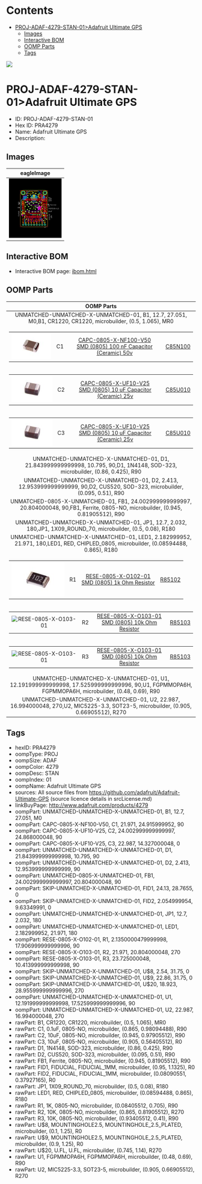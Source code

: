 



Contents
========

* [PROJ-ADAF-4279-STAN-01>Adafruit Ultimate GPS](#proj-adaf-4279-stan-01adafruit-ultimate-gps)
	* [Images](#images)
	* [Interactive BOM](#interactive-bom)
	* [OOMP Parts](#oomp-parts)
	* [Tags](#tags)
  
![][im]
# PROJ-ADAF-4279-STAN-01>Adafruit Ultimate GPS

- ID: PROJ-ADAF-4279-STAN-01
- Hex ID: PRA4279
- Name: Adafruit Ultimate GPS
- Description: 

## Images
  
  

|eagleImage|
| :---: |
|[![eagleImage](eagleImage_140.png)](eagleImage_600.png)|

## Interactive BOM

- Interactive BOM page: [ibom.html](kicad/bom/ibom.html)

## OOMP Parts
  

|OOMP Parts|
| :---: |
|UNMATCHED-UNMATCHED-X-UNMATCHED-01, B1, 12.7, 27.051, M0,B1, CR1220, CR1220, microbuilder, (0.5, 1.065), MR0|
|<table><tr><td>![CAPC-0805-X-NF100-V50](https://raw.githubusercontent.com/oomlout/oomlout_OOMP_parts/main/CAPC-0805-X-NF100-V50/image_140.jpg)</td><td> C1</td><td>[CAPC-0805-X-NF100-V50<br>SMD (0805) 100 nF Capacitor (Ceramic) 50v](https://github.com/oomlout/oomlout_OOMP_parts/tree/main/CAPC-0805-X-NF100-V50/)</td><td>[C85N100](https://github.com/oomlout/oomlout_OOMP_parts/tree/main/CAPC-0805-X-NF100-V50/)</td></tr></table>|
|<table><tr><td>![CAPC-0805-X-UF10-V25](https://raw.githubusercontent.com/oomlout/oomlout_OOMP_parts/main/CAPC-0805-X-UF10-V25/image_140.jpg)</td><td> C2</td><td>[CAPC-0805-X-UF10-V25<br>SMD (0805) 10 uF Capacitor (Ceramic) 25v](https://github.com/oomlout/oomlout_OOMP_parts/tree/main/CAPC-0805-X-UF10-V25/)</td><td>[C85U010](https://github.com/oomlout/oomlout_OOMP_parts/tree/main/CAPC-0805-X-UF10-V25/)</td></tr></table>|
|<table><tr><td>![CAPC-0805-X-UF10-V25](https://raw.githubusercontent.com/oomlout/oomlout_OOMP_parts/main/CAPC-0805-X-UF10-V25/image_140.jpg)</td><td> C3</td><td>[CAPC-0805-X-UF10-V25<br>SMD (0805) 10 uF Capacitor (Ceramic) 25v](https://github.com/oomlout/oomlout_OOMP_parts/tree/main/CAPC-0805-X-UF10-V25/)</td><td>[C85U010](https://github.com/oomlout/oomlout_OOMP_parts/tree/main/CAPC-0805-X-UF10-V25/)</td></tr></table>|
|UNMATCHED-UNMATCHED-X-UNMATCHED-01, D1, 21.843999999999998, 10.795, 90,D1, 1N4148, SOD-323, microbuilder, (0.86, 0.425), R90|
|UNMATCHED-UNMATCHED-X-UNMATCHED-01, D2, 2.413, 12.953999999999999, 90,D2, CUS520, SOD-323, microbuilder, (0.095, 0.51), R90|
|UNMATCHED-0805-X-UNMATCHED-01, FB1, 24.002999999999997, 20.804000048, 90,FB1, Ferrite, 0805-NO, microbuilder, (0.945, 0.81905512), R90|
|UNMATCHED-UNMATCHED-X-UNMATCHED-01, JP1, 12.7, 2.032, 180,JP1, 1X09_ROUND_70, microbuilder, (0.5, 0.08), R180|
|UNMATCHED-UNMATCHED-X-UNMATCHED-01, LED1, 2.182999952, 21.971, 180,LED1, RED, CHIPLED_0805, microbuilder, (0.08594488, 0.865), R180|
|<table><tr><td>![RESE-0805-X-O102-01](https://raw.githubusercontent.com/oomlout/oomlout_OOMP_parts/main/RESE-0805-X-O102-01/image_140.jpg)</td><td> R1</td><td>[RESE-0805-X-O102-01<br>SMD (0805) 1k Ohm Resistor](https://github.com/oomlout/oomlout_OOMP_parts/tree/main/RESE-0805-X-O102-01/)</td><td>[R85102](https://github.com/oomlout/oomlout_OOMP_parts/tree/main/RESE-0805-X-O102-01/)</td></tr></table>|
|<table><tr><td>![RESE-0805-X-O103-01](https://raw.githubusercontent.com/oomlout/oomlout_OOMP_parts/main/RESE-0805-X-O103-01/image_140.jpg)</td><td> R2</td><td>[RESE-0805-X-O103-01<br>SMD (0805) 10k Ohm Resistor](https://github.com/oomlout/oomlout_OOMP_parts/tree/main/RESE-0805-X-O103-01/)</td><td>[R85103](https://github.com/oomlout/oomlout_OOMP_parts/tree/main/RESE-0805-X-O103-01/)</td></tr></table>|
|<table><tr><td>![RESE-0805-X-O103-01](https://raw.githubusercontent.com/oomlout/oomlout_OOMP_parts/main/RESE-0805-X-O103-01/image_140.jpg)</td><td> R3</td><td>[RESE-0805-X-O103-01<br>SMD (0805) 10k Ohm Resistor](https://github.com/oomlout/oomlout_OOMP_parts/tree/main/RESE-0805-X-O103-01/)</td><td>[R85103](https://github.com/oomlout/oomlout_OOMP_parts/tree/main/RESE-0805-X-O103-01/)</td></tr></table>|
|UNMATCHED-UNMATCHED-X-UNMATCHED-01, U1, 12.191999999999998, 17.525999999999996, 90,U1, FGPMMOPA6H, FGPMMOPA6H, microbuilder, (0.48, 0.69), R90|
|UNMATCHED-UNMATCHED-X-UNMATCHED-01, U2, 22.987, 16.994000048, 270,U2, MIC5225-3.3, SOT23-5, microbuilder, (0.905, 0.66905512), R270|

## Tags

- hexID: PRA4279
- oompType: PROJ
- oompSize: ADAF
- oompColor: 4279
- oompDesc: STAN
- oompIndex: 01
- oompName: Adafruit Ultimate GPS
- sources: All source files from https://github.com/adafruit/Adafruit-Ultimate-GPS (source licence details in srcLicense.md)
- linkBuyPage: http://www.adafruit.com/products/4279
- oompPart: UNMATCHED-UNMATCHED-X-UNMATCHED-01, B1, 12.7, 27.051, M0
- oompPart: CAPC-0805-X-NF100-V50, C1, 21.971, 24.915999952, 90
- oompPart: CAPC-0805-X-UF10-V25, C2, 24.002999999999997, 24.868000048, 90
- oompPart: CAPC-0805-X-UF10-V25, C3, 22.987, 14.327000048, 0
- oompPart: UNMATCHED-UNMATCHED-X-UNMATCHED-01, D1, 21.843999999999998, 10.795, 90
- oompPart: UNMATCHED-UNMATCHED-X-UNMATCHED-01, D2, 2.413, 12.953999999999999, 90
- oompPart: UNMATCHED-0805-X-UNMATCHED-01, FB1, 24.002999999999997, 20.804000048, 90
- oompPart: SKIP-UNMATCHED-X-UNMATCHED-01, FID1, 24.13, 28.7655, 0
- oompPart: SKIP-UNMATCHED-X-UNMATCHED-01, FID2, 2.054999954, 9.63349991, 0
- oompPart: UNMATCHED-UNMATCHED-X-UNMATCHED-01, JP1, 12.7, 2.032, 180
- oompPart: UNMATCHED-UNMATCHED-X-UNMATCHED-01, LED1, 2.182999952, 21.971, 180
- oompPart: RESE-0805-X-O102-01, R1, 2.1350000479999998, 17.906999999999996, 90
- oompPart: RESE-0805-X-O103-01, R2, 21.971, 20.804000048, 270
- oompPart: RESE-0805-X-O103-01, R3, 23.725000048, 10.413999999999998, 90
- oompPart: SKIP-UNMATCHED-X-UNMATCHED-01, U$8, 2.54, 31.75, 0
- oompPart: SKIP-UNMATCHED-X-UNMATCHED-01, U$9, 22.86, 31.75, 0
- oompPart: SKIP-UNMATCHED-X-UNMATCHED-01, U$20, 18.923, 28.955999999999996, 270
- oompPart: UNMATCHED-UNMATCHED-X-UNMATCHED-01, U1, 12.191999999999998, 17.525999999999996, 90
- oompPart: UNMATCHED-UNMATCHED-X-UNMATCHED-01, U2, 22.987, 16.994000048, 270
- rawPart: B1, CR1220, CR1220, microbuilder, (0.5, 1.065), MR0
- rawPart: C1, 0.1uF, 0805-NO, microbuilder, (0.865, 0.98094488), R90
- rawPart: C2, 10uF, 0805-NO, microbuilder, (0.945, 0.97905512), R90
- rawPart: C3, 10uF, 0805-NO, microbuilder, (0.905, 0.56405512), R0
- rawPart: D1, 1N4148, SOD-323, microbuilder, (0.86, 0.425), R90
- rawPart: D2, CUS520, SOD-323, microbuilder, (0.095, 0.51), R90
- rawPart: FB1, Ferrite, 0805-NO, microbuilder, (0.945, 0.81905512), R90
- rawPart: FID1, FIDUCIAL, FIDUCIAL_1MM, microbuilder, (0.95, 1.1325), R0
- rawPart: FID2, FIDUCIAL, FIDUCIAL_1MM, microbuilder, (0.08090551, 0.37927165), R0
- rawPart: JP1, 1X09_ROUND_70, microbuilder, (0.5, 0.08), R180
- rawPart: LED1, RED, CHIPLED_0805, microbuilder, (0.08594488, 0.865), R180
- rawPart: R1, 1K, 0805-NO, microbuilder, (0.08405512, 0.705), R90
- rawPart: R2, 10K, 0805-NO, microbuilder, (0.865, 0.81905512), R270
- rawPart: R3, 10K, 0805-NO, microbuilder, (0.93405512, 0.41), R90
- rawPart: U$8, MOUNTINGHOLE2.5, MOUNTINGHOLE_2.5_PLATED, microbuilder, (0.1, 1.25), R0
- rawPart: U$9, MOUNTINGHOLE2.5, MOUNTINGHOLE_2.5_PLATED, microbuilder, (0.9, 1.25), R0
- rawPart: U$20, U.FL, U.FL, microbuilder, (0.745, 1.14), R270
- rawPart: U1, FGPMMOPA6H, FGPMMOPA6H, microbuilder, (0.48, 0.69), R90
- rawPart: U2, MIC5225-3.3, SOT23-5, microbuilder, (0.905, 0.66905512), R270



[im]: eagleImage_450.png
